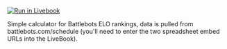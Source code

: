 [![Run in Livebook](https://livebook.dev/badge/v1/black.svg)](https://livebook.dev/run?url=https%3A%2F%2Fraw.githubusercontent.com%2FJ-tt%2Fbb-ELO%2Fmain%2Fcalculator.livemd)

Simple calculator for Battlebots ELO rankings, data is pulled from battlebots.com/schedule (you'll need to enter the two spreadsheet embed URLs into the LiveBook).
